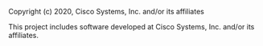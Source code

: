 Copyright (c) 2020, Cisco Systems, Inc. and/or its affiliates

This project includes software developed at Cisco Systems, Inc. and/or its affiliates.
